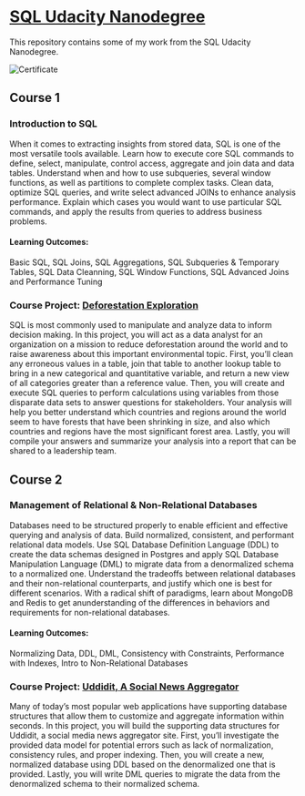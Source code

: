 
# [SQL Udacity Nanodegree](https://www.udacity.com/) &nbsp;

This repository contains some of my work from the SQL Udacity Nanodegree.


![Certificate](Udacity-SQL.svg)

## Course 1

### Introduction to SQL

When it comes to extracting insights from stored data, SQL is one of the most versatile tools available. Learn how to execute core SQL commands to define, select, manipulate, control access, aggregate and join data and data tables. Understand when and how to use subqueries, several window functions, as well as partitions to complete complex tasks. Clean data, optimize SQL queries, and write select advanced JOINs to enhance analysis performance. Explain which cases you would want to use particular SQL commands, and apply the results from queries to address business problems.

#### Learning Outcomes: 
Basic SQL, SQL Joins, SQL Aggregations, SQL Subqueries & Temporary Tables, SQL Data Cleanning, SQL Window Functions, SQL Advanced Joins and Performance Tuning

### Course Project: [Deforestation Exploration](https://github.com/riched158/SQL-nano/tree/main/proj1)&nbsp;

SQL is most commonly used to manipulate and analyze data to inform decision making. In this project, you will act as a data analyst for an organization on a mission to reduce deforestation around the world and to raise awareness about this important environmental topic. First, you’ll clean any erroneous values in a table, join that table to another lookup table to bring in a new categorical and quantitative variable, and return a new view of all categories greater than a reference value. Then, you will create and execute SQL queries to perform calculations using variables from those disparate data sets to answer questions for stakeholders. Your analysis will help you better understand which countries and regions around the world seem to have forests that have been shrinking in size, and also which countries and regions have the most significant forest area. Lastly, you will
compile your answers and summarize your analysis into a report that can be shared to a leadership team.


## Course 2

### Management of Relational & Non-Relational Databases

Databases need to be structured properly to enable efficient and effective querying and analysis of data. Build normalized, consistent, and performant relational data models. Use SQL Database Definition Language (DDL) to create the data schemas designed in Postgres and apply SQL Database Manipulation Language (DML) to migrate data from a denormalized schema to a normalized one. Understand the tradeoffs between relational databases and their non-relational counterparts, and justify which one is best for different scenarios. With a radical shift of paradigms, learn about MongoDB and Redis to get anunderstanding of the differences in behaviors and requirements for non-relational databases.

#### Learning Outcomes:
Normalizing Data, DDL, DML, Consistency with Constraints, Performance with Indexes, Intro to Non-Relational Databases

### Course Project: [Uddidit, A Social News Aggregator](https://github.com/riched158/SQL-nano/tree/main/proj2) &nbsp;
Many of today’s most popular web applications have supporting database structures that allow them to customize and aggregate information within seconds. In this project, you will build the supporting data structures for Uddidit, a social media news aggregator site. First, you’ll investigate the provided data model for potential errors such as lack of normalization, consistency rules, and proper indexing. Then, you will create a new, normalized database using DDL based on the denormalized one that is provided. Lastly,
you will write DML queries to migrate the data from the denormalized schema to their normalized schema.

